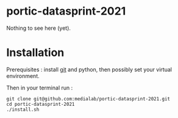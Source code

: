 # portic-datasprint-2021

Nothing to see here (yet).

# Installation

Prerequisites : install [git](https://git-scm.com/) and python, then possibly set your virtual environment.

Then in your terminal run :

```
git clone git@github.com:medialab/portic-datasprint-2021.git
cd portic-datasprint-2021
./install.sh
```
